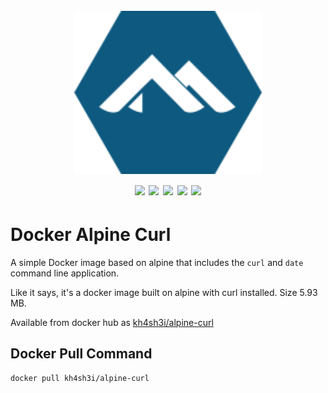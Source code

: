 <h1 align="center">
  <br>
  <a href=""><img src="/img/logo.png" alt="" width="300px;"></a>
  <br>
  <img src="https://img.shields.io/badge/PRs-welcome-blue">
  <img src="https://img.shields.io/github/last-commit/kh4sh3i/alpine-curl">
  <img src="https://img.shields.io/github/commit-activity/m/kh4sh3i/alpine-curl">
  <a href="https://twitter.com/intent/follow?screen_name=kh4sh3i_"><img src="https://img.shields.io/twitter/follow/kh4sh3i_?style=flat&logo=twitter"></a>
  <a href="https://github.com/kh4sh3i"><img src="https://img.shields.io/github/stars/kh4sh3i?style=flat&logo=github"></a>
</h1>

# Docker Alpine Curl
A simple Docker image based on alpine that includes the ‍‍‍‍‍‍```curl``` and ```date``` command line application.

Like it says, it's a docker image built on alpine with curl installed. Size 5.93 MB.

Available from docker hub as [kh4sh3i/alpine-curl](https://hub.docker.com/r/kh4sh3i/alpine-curl)

## Docker Pull Command
```
docker pull kh4sh3i/alpine-curl
```

